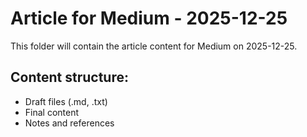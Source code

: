 # Article for Medium - 2025-12-25

This folder will contain the article content for Medium on 2025-12-25.

## Content structure:
- Draft files (.md, .txt)
- Final content
- Notes and references
